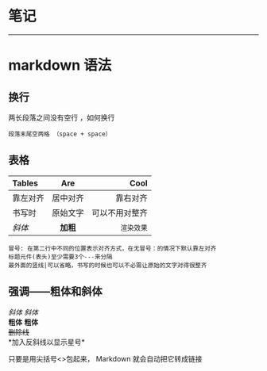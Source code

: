 # 笔记

------

# markdown 语法

## 换行
两长段落之间没有空行 ，如何换行
>
    段落末尾空两格 （space + space）

## 表格
| Tables       | Are       | Cool |
|:-------------|:---------:|----:|
| 靠左对齐   | 居中对齐  | 靠右对齐     |
| 书写时     | 原始文字  |  可以不用对整齐 |
*斜体*      | **加粗**     | `渲染效果`

>
    冒号: 在第二行中不同的位置表示对齐方式，在无冒号：的情况下默认靠左对齐
    标题元件(表头)至少需要3个---来分隔
    最外面的竖线|可以省略，书写的时候也可以不必需让原始的文字对得很整齐

## 强调——粗体和斜体

 *斜体*      _斜体_  
**粗体** __粗体__  
 ~~删除线~~  
\*加入反斜线以显示星号\* 




只要是用尖括号<>包起来， Markdown 就会自动把它转成链接    